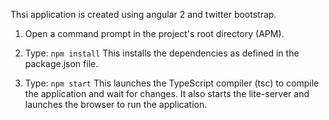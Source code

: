 Thsi application is created using angular 2 and twitter bootstrap.

1) Open a command prompt in the project's root directory (APM). 
    
2) Type: `npm install`
    This installs the dependencies as defined in the package.json file.
    
3) Type: `npm start`
    This launches the TypeScript compiler (tsc) to compile the application and wait for changes. 
    It also starts the lite-server and launches the browser to run the application.
